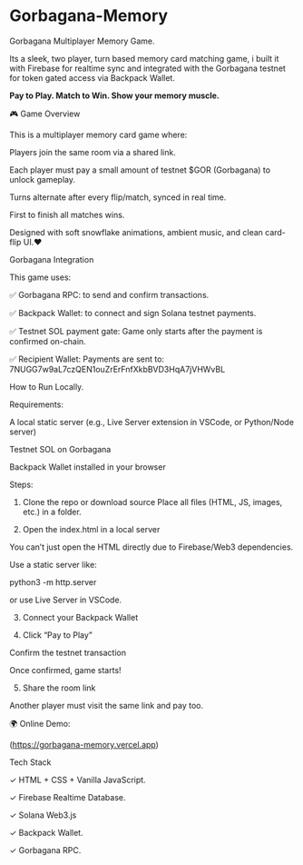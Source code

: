 # Gorbagana-Memory

Gorbagana Multiplayer Memory Game.

Its a sleek, two player, turn based memory card matching game, i built it with Firebase for realtime sync and integrated with the Gorbagana testnet for token gated access via Backpack Wallet.


**Pay to Play. Match to Win. Show your memory muscle.**


🎮 Game Overview

This is a multiplayer memory card game where:

Players join the same room via a shared link.

Each player must pay a small amount of testnet $GOR (Gorbagana) to unlock gameplay.

Turns alternate after every flip/match, synced in real time.

First to finish all matches wins.

Designed with soft snowflake animations, ambient music, and clean card-flip UI.❤️







Gorbagana Integration

This game uses:

✅ Gorbagana RPC: to send and confirm transactions.

✅ Backpack Wallet: to connect and sign Solana testnet payments.

✅ Testnet SOL payment gate: Game only starts after the payment is confirmed on-chain.

✅ Recipient Wallet: Payments are sent to:
7NUGG7w9aL7czQEN1ouZrErFnfXkbBVD3HqA7jVHWvBL






How to Run Locally.

Requirements:

A local static server (e.g., Live Server extension in VSCode, or Python/Node server)

Testnet SOL on Gorbagana

Backpack Wallet installed in your browser




Steps:

1. Clone the repo or download source
Place all files (HTML, JS, images, etc.) in a folder.


2. Open the index.html in a local server

You can’t just open the HTML directly due to Firebase/Web3 dependencies.

Use a static server like:

python3 -m http.server

or use Live Server in VSCode.



3. Connect your Backpack Wallet


4. Click “Pay to Play”

Confirm the testnet transaction

Once confirmed, game starts!



5. Share the room link

Another player must visit the same link and pay too.



🌍 Online Demo:

(https://gorbagana-memory.vercel.app)



Tech Stack

✓ HTML + CSS + Vanilla JavaScript.

✓ Firebase Realtime Database.

✓ Solana Web3.js

✓ Backpack Wallet.

✓ Gorbagana RPC.
